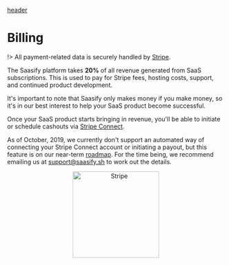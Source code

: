 [header](_header.md ':include')

# Billing

!> All payment-related data is securely handled by [Stripe](https://stripe.com).

The Saasify platform takes **20%** of all revenue generated from SaaS subscriptions. This is used to pay for Stripe fees, hosting costs, support, and continued product development.

It's important to note that Saasify only makes money if you make money, so it's in our best interest to help your SaaS product become successful.

Once your SaaS product starts bringing in revenue, you'll be able to initiate or schedule cashouts via [Stripe Connect](https://stripe.com/connect).

As of October, 2019, we currently don't support an automated way of connecting your Stripe Connect account or initiating a payout, but this feature is on our near-term [roadmap](./roadmap.md). For the time being, we recommend emailing us at [support@saasify.sh](mailto:support@saasify.sh) to work out the details.

<p align="center">
  <img src="/_media/undraw/stripe_payments.svg" alt="Stripe" width="200" />
</p>
